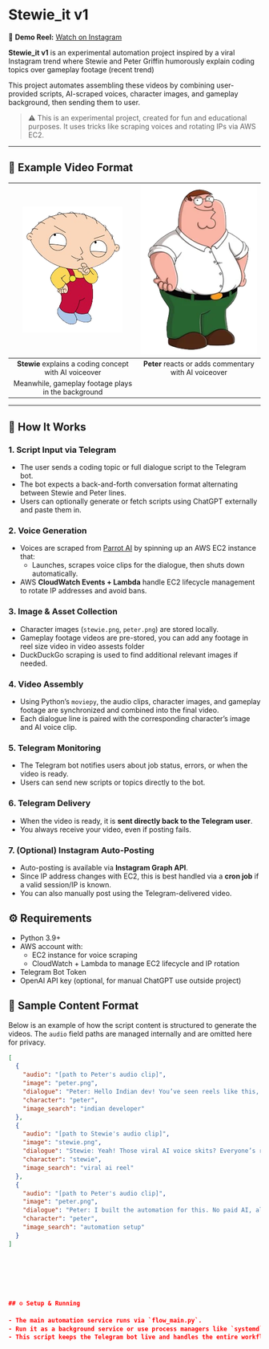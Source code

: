 # Stewie_it v1


🎥 **Demo Reel:** [Watch on Instagram](https://www.instagram.com/stewie_codes_absurd/)

**Stewie_it v1** is an experimental automation project inspired by a viral Instagram trend where Stewie and Peter Griffin humorously explain coding topics over gameplay footage (recent trend)

This project automates assembling these videos by combining user-provided scripts, AI-scraped voices, character images, and gameplay background, then sending them to user.

> ⚠️ This is an experimental project, created for fun and educational purposes. It uses tricks like scraping voices and rotating IPs via AWS EC2.
---

## 🎥 Example Video Format

| ![Stewie](image_assests/stewie.png) | ![Peter](image_assests/peter.png) |
|:----------------------------------------:|:-------------------------------------:|
| **Stewie** explains a coding concept with AI voiceover | **Peter** reacts or adds commentary with AI voiceover |
| Meanwhile, gameplay footage plays in the background |

---

## 🧠 How It Works

### 1. Script Input via Telegram  
- The user sends a coding topic or full dialogue script to the Telegram bot.  
- The bot expects a back-and-forth conversation format alternating between Stewie and Peter lines.  
- Users can optionally generate or fetch scripts using ChatGPT externally and paste them in.

### 2. Voice Generation  
- Voices are scraped from [Parrot AI](https://parrot.ai/) by spinning up an AWS EC2 instance that:  
  - Launches, scrapes voice clips for the dialogue, then shuts down automatically.  
- AWS **CloudWatch Events + Lambda** handle EC2 lifecycle management to rotate IP addresses and avoid bans.

### 3. Image & Asset Collection  
- Character images (`stewie.png`, `peter.png`) are stored locally.  
- Gameplay footage videos are pre-stored, you can add any footage in reel size video in video assests folder 
- DuckDuckGo scraping is used to find additional relevant images if needed.

### 4. Video Assembly  
- Using Python’s `moviepy`, the audio clips, character images, and gameplay footage are synchronized and combined into the final video.  
- Each dialogue line is paired with the corresponding character’s image and AI voice clip.

### 5. Telegram Monitoring  
- The Telegram bot notifies users about job status, errors, or when the video is ready.  
- Users can send new scripts or topics directly to the bot.

### 6. Telegram Delivery  
- When the video is ready, it is **sent directly back to the Telegram user**.
- You always receive your video, even if posting fails.

### 7. (Optional) Instagram Auto-Posting  
- Auto-posting is available via **Instagram Graph API**.
- Since IP address changes with EC2, this is best handled via a **cron job** if a valid session/IP is known.
- You can also manually post using the Telegram-delivered video.
## ⚙️ Requirements

- Python 3.9+
- AWS account with:
  - EC2 instance for voice scraping
  - CloudWatch + Lambda to manage EC2 lifecycle and IP rotation
- Telegram Bot Token
- OpenAI API key (optional, for manual ChatGPT use outside project)



## 📄 Sample Content Format

Below is an example of how the script content is structured to generate the videos. The `audio` field paths are managed internally and are omitted here for privacy.

```json
[
  {
    "audio": "[path to Peter's audio clip]",
    "image": "peter.png",
    "dialogue": "Peter: Hello Indian dev! You’ve seen reels like this, right?",
    "character": "peter",
    "image_search": "indian developer"
  },
  {
    "audio": "[path to Stewie's audio clip]",
    "image": "stewie.png",
    "dialogue": "Stewie: Yeah! Those viral AI voice skits? Everyone’s reposting this one.",
    "character": "stewie",
    "image_search": "viral ai reel"
  },
  {
    "audio": "[path to Peter's audio clip]",
    "image": "peter.png",
    "dialogue": "Peter: I built the automation for this. No paid AI, all open source!",
    "character": "peter",
    "image_search": "automation setup"
  }
]






## ⚙️ Setup & Running

- The main automation service runs via `flow_main.py`.  
- Run it as a background service or use process managers like `systemd`, `pm2`, or `screen`/`tmux` to keep it alive.  
- This script keeps the Telegram bot live and handles the entire workflow end-to-end.

